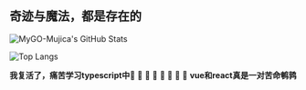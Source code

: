 ## 奇迹与魔法，都是存在的

![MyGO-Mujica's GitHub Stats](https://github-readme-stats.vercel.app/api?username=MyGO-Mujica)

![Top Langs](https://github-readme-stats.vercel.app/api/top-langs/?username=MyGO-Mujica&layout=compact)

**我复活了，痛苦学习typescript中**🚀 🚀 🚀 🚀 🚀 🚀 🚀 🚀 
**vue和react真是一对苦命鹌鹑**
